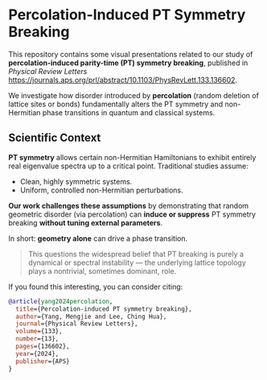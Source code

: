 # Percolation-Induced PT Symmetry Breaking

This repository contains some visual presentations related to our study of **percolation-induced parity-time (PT) symmetry breaking**, published in *Physical Review Letters* https://journals.aps.org/prl/abstract/10.1103/PhysRevLett.133.136602.

We investigate how disorder introduced by **percolation** (random deletion of lattice sites or bonds) fundamentally alters the PT symmetry and non-Hermitian phase transitions in quantum and classical systems.

## Scientific Context

**PT symmetry** allows certain non-Hermitian Hamiltonians to exhibit entirely real eigenvalue spectra up to a critical point. Traditional studies assume:
- Clean, highly symmetric systems.
- Uniform, controlled non-Hermitian perturbations.

**Our work challenges these assumptions** by demonstrating that random geometric disorder (via percolation) can **induce or suppress** PT symmetry breaking **without tuning external parameters**.

In short: **geometry alone** can drive a phase transition.

> This questions the widespread belief that PT breaking is purely a dynamical or spectral instability — the underlying lattice topology plays a nontrivial, sometimes dominant, role.

If you found this interesting, you can consider citing:
```bibtex
@article{yang2024percolation,
  title={Percolation-induced PT symmetry breaking},
  author={Yang, Mengjie and Lee, Ching Hua},
  journal={Physical Review Letters},
  volume={133},
  number={13},
  pages={136602},
  year={2024},
  publisher={APS}
}

